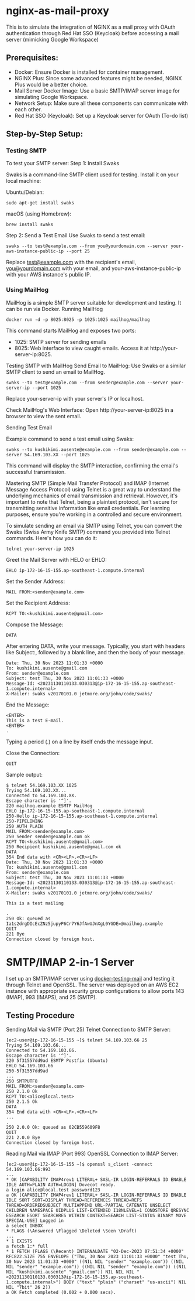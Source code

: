 # nginx-as-mail-proxy
This is to simulate the integration of NGINX as a mail proxy with OAuth authentication through Red Hat SSO (Keycloak) before accessing a mail server (mimicking Google Workspace)

## Prerequisites:
- Docker: Ensure Docker is installed for container management.
- NGINX Plus: Since some advanced features might be needed, NGINX Plus would be a better choice.
- Mail Server Docker Image: Use a basic SMTP/IMAP server image for simulating Google Workspace.
- Network Setup: Make sure all these components can communicate with each other.
- Red Hat SSO (Keycloak): Set up a Keycloak server for OAuth (To-do list)


## Step-by-Step Setup:

### Testing SMTP

To test your SMTP server:
Step 1: Install Swaks

Swaks is a command-line SMTP client used for testing. Install it on your local machine:

Ubuntu/Debian:
```
sudo apt-get install swaks
```

macOS (using Homebrew):
```
brew install swaks
```

Step 2: Send a Test Email
Use Swaks to send a test email:
```
swaks --to test@example.com --from you@yourdomain.com --server your-aws-instance-public-ip --port 25
```

Replace test@example.com with the recipient's email, you@yourdomain.com with your email, and your-aws-instance-public-ip with your AWS instance's public IP.


### Using MailHog

MailHog is a simple SMTP server suitable for development and testing. It can be run via Docker.
Running MailHog
```
docker run -d -p 8025:8025 -p 1025:1025 mailhog/mailhog
```

This command starts MailHog and exposes two ports:
- 1025: SMTP server for sending emails
- 8025: Web interface to view caught emails. Access it at http://your-server-ip:8025.

Testing SMTP with MailHog
Send Email to MailHog:
Use Swaks or a similar SMTP client to send an email to MailHog.
```
swaks --to test@example.com --from sender@example.com --server your-server-ip --port 1025
```

Replace your-server-ip with your server's IP or localhost.

Check MailHog's Web Interface:
Open http://your-server-ip:8025 in a browser to view the sent email.

Sending Test Email

Example command to send a test email using Swaks:
```
swaks --to kushikimi.ausente@example.com --from sender@example.com --server 54.169.103.XX --port 1025
```

This command will display the SMTP interaction, confirming the email's successful transmission.


Mastering SMTP (Simple Mail Transfer Protocol) and IMAP (Internet Message Access Protocol) using Telnet is a great way to understand the underlying mechanics of email transmission and retrieval. However, it's important to note that Telnet, being a plaintext protocol, isn't secure for transmitting sensitive information like email credentials. For learning purposes, ensure you're working in a controlled and secure environment.

To simulate sending an email via SMTP using Telnet, you can convert the Swaks (Swiss Army Knife SMTP) command you provided into Telnet commands. Here's how you can do it:

```
telnet your-server-ip 1025
```

Greet the Mail Server with HELO or EHLO:
```
EHLO ip-172-16-15-155.ap-southeast-1.compute.internal
```

Set the Sender Address:
```
MAIL FROM:<sender@example.com>
```

Set the Recipient Address:
```
RCPT TO:<kushikimi.ausente@gmail.com>
```
Compose the Message:
```
DATA
```

After entering DATA, write your message. Typically, you start with headers like Subject:, followed by a blank line, and then the body of your message.
```
Date: Thu, 30 Nov 2023 11:01:33 +0000
To: kushikimi.ausente@gmail.com
From: sender@example.com
Subject: test Thu, 30 Nov 2023 11:01:33 +0000
Message-Id: <20231130110133.030313@ip-172-16-15-155.ap-southeast-1.compute.internal>
X-Mailer: swaks v20170101.0 jetmore.org/john/code/swaks/
```

End the Message:
```
<ENTER>
This is a test E-mail.
<ENTER>
.
```

Typing a period (.) on a line by itself ends the message input.

Close the Connection:
```
QUIT
```

Sample output: 
```
$ telnet 54.169.103.XX 1025
Trying 54.169.103.XX...
Connected to 54.169.103.XX.
Escape character is '^]'.
220 mailhog.example ESMTP MailHog
EHLO ip-172-16-15-155.ap-southeast-1.compute.internal
250-Hello ip-172-16-15-155.ap-southeast-1.compute.internal
250-PIPELINING
250 AUTH PLAIN
MAIL FROM:<sender@example.com>
250 Sender sender@example.com ok
RCPT TO:<kushikimi.ausente@gmail.com>
250 Recipient kushikimi.ausente@gmail.com ok
DATA
354 End data with <CR><LF>.<CR><LF>
Date: Thu, 30 Nov 2023 11:01:33 +0000
To: kushikimi.ausente@gmail.com
From: sender@example.com
Subject: test Thu, 30 Nov 2023 11:01:33 +0000
Message-Id: <20231130110133.030313@ip-172-16-15-155.ap-southeast-1.compute.internal>
X-Mailer: swaks v20170101.0 jetmore.org/john/code/swaks/

This is a test mailing

.
250 Ok: queued as Ia1s2drgDIcEcZNz5jupyP6Cr7Y6JfAwUJnXgL0YGDE=@mailhog.example
QUIT
221 Bye
Connection closed by foreign host.
```


# SMTP/IMAP 2-in-1 Server 
I set up an SMTP/IMAP server using [docker-testing-mail](https://github.com/jbchouinard/docker-testing-mail) and testing it through Telnet and OpenSSL. The server was deployed on an AWS EC2 instance with appropriate security group configurations to allow ports 143 (IMAP), 993 (IMAPS), and 25 (SMTP).

## Testing Procedure

Sending Mail via SMTP (Port 25)
Telnet Connection to SMTP Server:
```
[ec2-user@ip-172-16-15-155 ~]$ telnet 54.169.103.66 25
Trying 54.169.103.66...
Connected to 54.169.103.66.
Escape character is '^]'.
220 5f31557dd9ad ESMTP Postfix (Ubuntu)
EHLO 54.169.103.66
250-5f31557dd9ad
...
250 SMTPUTF8
MAIL FROM:<sender@example.com>
250 2.1.0 Ok
RCPT TO:<alice@local.test>
250 2.1.5 Ok
DATA
354 End data with <CR><LF>.<CR><LF>
...
.
250 2.0.0 Ok: queued as 02CB559609F8
QUIT
221 2.0.0 Bye
Connection closed by foreign host.
```

Reading Mail via IMAP (Port 993)
OpenSSL Connection to IMAP Server:
```
[ec2-user@ip-172-16-15-155 ~]$ openssl s_client -connect 54.169.103.66:993
...
* OK [CAPABILITY IMAP4rev1 LITERAL+ SASL-IR LOGIN-REFERRALS ID ENABLE IDLE AUTH=PLAIN AUTH=LOGIN] Dovecot ready.
a login alice@local.test password123
a OK [CAPABILITY IMAP4rev1 LITERAL+ SASL-IR LOGIN-REFERRALS ID ENABLE IDLE SORT SORT=DISPLAY THREAD=REFERENCES THREAD=REFS THREAD=ORDEREDSUBJECT MULTIAPPEND URL-PARTIAL CATENATE UNSELECT CHILDREN NAMESPACE UIDPLUS LIST-EXTENDED I18NLEVEL=1 CONDSTORE QRESYNC ESEARCH ESORT SEARCHRES WITHIN CONTEXT=SEARCH LIST-STATUS BINARY MOVE SPECIAL-USE] Logged in
a select INBOX
* FLAGS (\Answered \Flagged \Deleted \Seen \Draft)
...
* 1 EXISTS
a fetch 1:* full
* 1 FETCH (FLAGS (\Recent) INTERNALDATE "02-Dec-2023 07:51:34 +0000" RFC822.SIZE 755 ENVELOPE ("Thu, 30 Nov 2023 11:01:33 +0000" "test Thu, 30 Nov 2023 11:01:33 +0000" ((NIL NIL "sender" "example.com")) ((NIL NIL "sender" "example.com")) ((NIL NIL "sender" "example.com")) ((NIL NIL "kushikimi.ausente" "gmail.com")) NIL NIL NIL "<20231130110133.030313@ip-172-16-15-155.ap-southeast-1.compute.internal>") BODY ("text" "plain" ("charset" "us-ascii") NIL NIL "7bit" 26 2))
a OK Fetch completed (0.002 + 0.000 secs).
```
